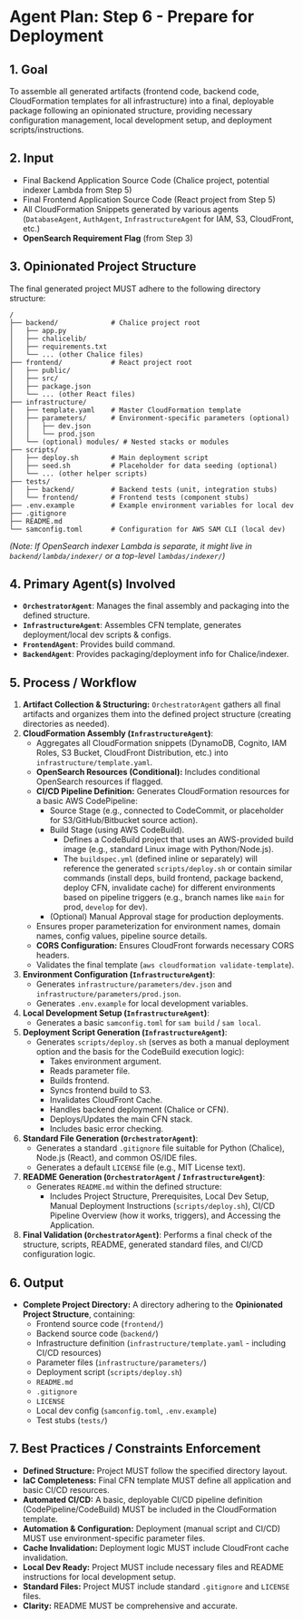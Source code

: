 # Agent Plan: Step 6 - Prepare for Deployment

## 1. Goal

To assemble all generated artifacts (frontend code, backend code, CloudFormation templates for all infrastructure) into a final, deployable package following an opinionated structure, providing necessary configuration management, local development setup, and deployment scripts/instructions.

## 2. Input

*   Final Backend Application Source Code (Chalice project, potential indexer Lambda from Step 5)
*   Final Frontend Application Source Code (React project from Step 5)
*   All CloudFormation Snippets generated by various agents (`DatabaseAgent`, `AuthAgent`, `InfrastructureAgent` for IAM, S3, CloudFront, etc.)
*   **OpenSearch Requirement Flag** (from Step 3)

## 3. Opinionated Project Structure

The final generated project MUST adhere to the following directory structure:

```
/
├── backend/             # Chalice project root
│   ├── app.py
│   ├── chalicelib/
│   ├── requirements.txt
│   └── ... (other Chalice files)
├── frontend/            # React project root
│   ├── public/
│   ├── src/
│   ├── package.json
│   └── ... (other React files)
├── infrastructure/
│   ├── template.yaml    # Master CloudFormation template
│   ├── parameters/      # Environment-specific parameters (optional)
│   │   ├── dev.json
│   │   └── prod.json
│   └── (optional) modules/ # Nested stacks or modules
├── scripts/
│   ├── deploy.sh        # Main deployment script
│   ├── seed.sh          # Placeholder for data seeding (optional)
│   └── ... (other helper scripts)
├── tests/
│   ├── backend/         # Backend tests (unit, integration stubs)
│   └── frontend/        # Frontend tests (component stubs)
├── .env.example         # Example environment variables for local dev
├── .gitignore
├── README.md
└── samconfig.toml       # Configuration for AWS SAM CLI (local dev)
```

*(Note: If OpenSearch indexer Lambda is separate, it might live in `backend/lambda/indexer/` or a top-level `lambdas/indexer/`)*

## 4. Primary Agent(s) Involved

*   **`OrchestratorAgent`**: Manages the final assembly and packaging into the defined structure.
*   **`InfrastructureAgent`**: Assembles CFN template, generates deployment/local dev scripts & configs.
*   **`FrontendAgent`**: Provides build command.
*   **`BackendAgent`**: Provides packaging/deployment info for Chalice/indexer.

## 5. Process / Workflow

1.  **Artifact Collection & Structuring:** `OrchestratorAgent` gathers all final artifacts and organizes them into the defined project structure (creating directories as needed).
2.  **CloudFormation Assembly (`InfrastructureAgent`)**:
    *   Aggregates all CloudFormation snippets (DynamoDB, Cognito, IAM Roles, S3 Bucket, CloudFront Distribution, etc.) into `infrastructure/template.yaml`.
    *   **OpenSearch Resources (Conditional):** Includes conditional OpenSearch resources if flagged.
    *   **CI/CD Pipeline Definition:** Generates CloudFormation resources for a basic AWS CodePipeline:
        *   Source Stage (e.g., connected to CodeCommit, or placeholder for S3/GitHub/Bitbucket source action).
        *   Build Stage (using AWS CodeBuild).
            *   Defines a CodeBuild project that uses an AWS-provided build image (e.g., standard Linux image with Python/Node.js).
            *   The `buildspec.yml` (defined inline or separately) will reference the generated `scripts/deploy.sh` or contain similar commands (install deps, build frontend, package backend, deploy CFN, invalidate cache) for different environments based on pipeline triggers (e.g., branch names like `main` for prod, `develop` for dev).
        *   (Optional) Manual Approval stage for production deployments.
    *   Ensures proper parameterization for environment names, domain names, config values, pipeline source details.
    *   **CORS Configuration:** Ensures CloudFront forwards necessary CORS headers.
    *   Validates the final template (`aws cloudformation validate-template`).
3.  **Environment Configuration (`InfrastructureAgent`)**:
    *   Generates `infrastructure/parameters/dev.json` and `infrastructure/parameters/prod.json`.
    *   Generates `.env.example` for local development variables.
4.  **Local Development Setup (`InfrastructureAgent`)**:
    *   Generates a basic `samconfig.toml` for `sam build` / `sam local`.
5.  **Deployment Script Generation (`InfrastructureAgent`)**:
    *   Generates `scripts/deploy.sh` (serves as both a manual deployment option and the basis for the CodeBuild execution logic):
        *   Takes environment argument.
        *   Reads parameter file.
        *   Builds frontend.
        *   Syncs frontend build to S3.
        *   Invalidates CloudFront Cache.
        *   Handles backend deployment (Chalice or CFN).
        *   Deploys/Updates the main CFN stack.
        *   Includes basic error checking.
6.  **Standard File Generation (`OrchestratorAgent`)**:
    *   Generates a standard `.gitignore` file suitable for Python (Chalice), Node.js (React), and common OS/IDE files.
    *   Generates a default `LICENSE` file (e.g., MIT License text).
7.  **README Generation (`OrchestratorAgent` / `InfrastructureAgent`)**:
    *   Generates `README.md` within the defined structure:
        *   Includes Project Structure, Prerequisites, Local Dev Setup, Manual Deployment Instructions (`scripts/deploy.sh`), CI/CD Pipeline Overview (how it works, triggers), and Accessing the Application.
8.  **Final Validation (`OrchestratorAgent`)**: Performs a final check of the structure, scripts, README, generated standard files, and CI/CD configuration logic.

## 6. Output

*   **Complete Project Directory:** A directory adhering to the **Opinionated Project Structure**, containing:
    *   Frontend source code (`frontend/`)
    *   Backend source code (`backend/`)
    *   Infrastructure definition (`infrastructure/template.yaml` - including CI/CD resources)
    *   Parameter files (`infrastructure/parameters/`)
    *   Deployment script (`scripts/deploy.sh`)
    *   `README.md`
    *   `.gitignore`
    *   `LICENSE`
    *   Local dev config (`samconfig.toml`, `.env.example`)
    *   Test stubs (`tests/`)

## 7. Best Practices / Constraints Enforcement

*   **Defined Structure:** Project MUST follow the specified directory layout.
*   **IaC Completeness:** Final CFN template MUST define all application and basic CI/CD resources.
*   **Automated CI/CD:** A basic, deployable CI/CD pipeline definition (CodePipeline/CodeBuild) MUST be included in the CloudFormation template.
*   **Automation & Configuration:** Deployment (manual script and CI/CD) MUST use environment-specific parameter files.
*   **Cache Invalidation:** Deployment logic MUST include CloudFront cache invalidation.
*   **Local Dev Ready:** Project MUST include necessary files and README instructions for local development setup.
*   **Standard Files:** Project MUST include standard `.gitignore` and `LICENSE` files.
*   **Clarity:** README MUST be comprehensive and accurate. 